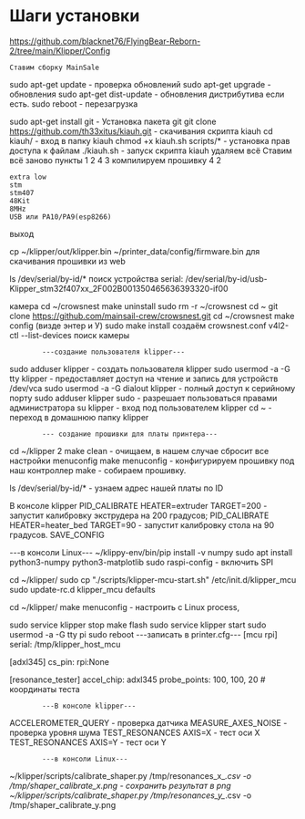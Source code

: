 # Шаги установки
https://github.com/blacknet76/FlyingBear-Reborn-2/tree/main/Klipper/Config

	Ставим сборку MainSale
sudo apt-get update						- проверка обновлений
sudo apt-get upgrade					- обновления
sudo apt-get dist-update				- обновления дистрибутива если есть.
sudo reboot								- перезагрузка

sudo apt-get install git				- Установка пакета git
git clone https://github.com/th33xitus/kiauh.git		- скачивания скрипта kiauh
cd kiauh/								- вход в папку kiauh
chmod +x kiauh.sh scripts/*				- установка прав доступа к файлам
./kiauh.sh								- запуск скрипта kiauh
	удаляем всё
	Ставим всё заново пункты 1 2 4 3
	компилируем прошивку 4 2
	
	extra low
	stm
	stm407
	48Kit
	8MHz
	USB или PA10/PA9(esp8266)
выход 

cp ~/klipper/out/klipper.bin ~/printer_data/config/firmware.bin     для скачивания прошивки из web

ls /dev/serial/by-id/*    поиск устройства
serial: /dev/serial/by-id/usb-Klipper_stm32f407xx_2F002B001350465636393320-if00

камера
cd ~/crowsnest
make uninstall
sudo rm -r ~/crowsnest
cd ~
git clone https://github.com/mainsail-crew/crowsnest.git
cd ~/crowsnest
make config (визде энтер и У)
sudo make install
создаём crowsnest.conf
v4l2-ctl --list-devices   поиск камеры

			---создание пользователя klipper---

sudo adduser klipper					- создать пользователя klipper
sudo usermod -a -G tty klipper				- предоставляет доступ на чтение и запись для устройств /dev/vca
sudo usermod -a -G dialout klipper			- полный доступ к серийному порту
sudo adduser klipper sudo				- разрешает пользоваться правами администратора 
su klipper						- вход под пользователем klipper
cd ~						- переход в домашнюю папку klipper

			--- создание прошивки для платы принтера---

cd ~/klipper 2
make clean					- очищаем, в нашем случае сбросит все настройки menuconfig
make menuconfig					- конфигурируем прошивку под наш контроллер
make						- собираем прошивку.

ls /dev/serial/by-id/*					- узнаем адрес нашей платы по ID


В консоле klipper
PID_CALIBRATE HEATER=extruder TARGET=200 	- запустит калибровку экструдера на 200 градусов;
PID_CALIBRATE HEATER=heater_bed TARGET=90 	- запустит калибровку стола на 90 градусов.
SAVE_CONFIG

---в консоли Linux---
~/klippy-env/bin/pip install -v numpy
sudo apt install python3-numpy python3-matplotlib
sudo raspi-config	- включить SPI

cd ~/klipper/
sudo cp "./scripts/klipper-mcu-start.sh" /etc/init.d/klipper_mcu
sudo update-rc.d klipper_mcu defaults

cd ~/klipper/
make menuconfig	- настроить с Linux process,

sudo service klipper stop
make flash
sudo service klipper start
sudo usermod -a -G tty pi
sudo reboot
			---записать в printer.cfg---
[mcu rpi]
serial: /tmp/klipper_host_mcu
			
[adxl345]
cs_pin: rpi:None

[resonance_tester]
accel_chip: adxl345
probe_points:
    100, 100, 20  # координаты теста

			---В консоле klipper---

ACCELEROMETER_QUERY		- проверка датчика
MEASURE_AXES_NOISE		- проверка уровня шума
TEST_RESONANCES AXIS=X	- тест оси X
TEST_RESONANCES AXIS=Y	- тест оси Y

			---в консоли Linux---

~/klipper/scripts/calibrate_shaper.py /tmp/resonances_x_*.csv -o /tmp/shaper_calibrate_x.png - сохранить результат в png
~/klipper/scripts/calibrate_shaper.py /tmp/resonances_y_*.csv -o /tmp/shaper_calibrate_y.png

